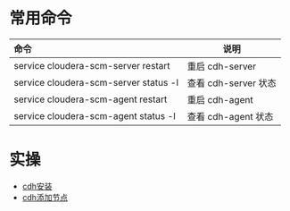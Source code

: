 
# 常用命令

| 命令                                  | 说明                 |
| :------------------------------------ | -------------------- |
| service cloudera-scm-server restart   | 重启 cdh-server      |
| service cloudera-scm-server status -l | 查看 cdh-server 状态 |
| service cloudera-scm-agent restart    | 重启 cdh-agent       |
| service cloudera-scm-agent status -l  | 查看 cdh-agent 状态  |

# 实操

- <a href="/doc/cdh安装.pdf" target="_blank">cdh安装</a>
- [cdh添加节点](/doc/bigdata/cdh添加节点.md)